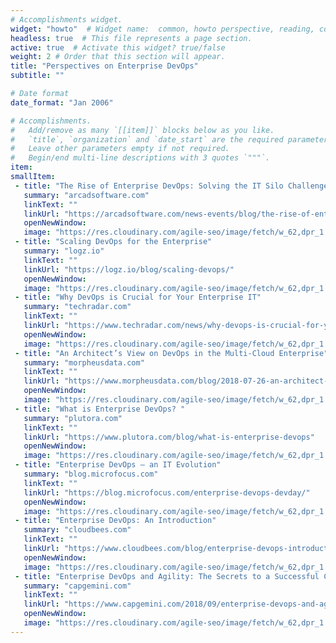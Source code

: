 ```yaml
---
# Accomplishments widget.
widget: "howto"  # Widget name:  common, howto perspective, reading, cd-with-jenkins-and-docker  etc
headless: true  # This file represents a page section.
active: true  # Activate this widget? true/false
weight: 2 # Order that this section will appear.
title: "Perspectives on Enterprise DevOps"
subtitle: ""

# Date format
date_format: "Jan 2006"

# Accomplishments.
#   Add/remove as many `[[item]]` blocks below as you like.
#   `title`, `organization` and `date_start` are the required parameters.
#   Leave other parameters empty if not required.
#   Begin/end multi-line descriptions with 3 quotes `"""`.
item:
smallItem: 
 - title: "The Rise of Enterprise DevOps: Solving the IT Silo Challenge"
   summary: "arcadsoftware.com"
   linkText: ""
   linkUrl: "https://arcadsoftware.com/news-events/blog/the-rise-of-enterprise-devops-solving-the-it-silo-challenge/"
   openNewWindow: 
   image: "https://res.cloudinary.com/agile-seo/image/fetch/w_62,dpr_1.0,d_blank_am8gzx.png/https%3A%2F%2Flogo.clearbit.com%2Farcadsoftware.com%3Fsize%3D250"
 - title: "Scaling DevOps for the Enterprise"
   summary: "logz.io"
   linkText: ""
   linkUrl: "https://logz.io/blog/scaling-devops/"
   openNewWindow: 
   image: "https://res.cloudinary.com/agile-seo/image/fetch/w_62,dpr_1.0,d_blank_am8gzx.png/https%3A%2F%2Flogo.clearbit.com%2Flogz.io%3Fsize%3D250"
 - title: "Why DevOps is Crucial for Your Enterprise IT"
   summary: "techradar.com"
   linkText: ""
   linkUrl: "https://www.techradar.com/news/why-devops-is-crucial-for-your-enterprise-it"
   openNewWindow: 
   image: "https://res.cloudinary.com/agile-seo/image/fetch/w_62,dpr_1.0,d_blank_am8gzx.png/https%3A%2F%2Flogo.clearbit.com%2Ftechradar.com%3Fsize%3D250"
 - title: "An Architect’s View on DevOps in the Multi-Cloud Enterprise"
   summary: "morpheusdata.com"
   linkText: ""
   linkUrl: "https://www.morpheusdata.com/blog/2018-07-26-an-architect-s-view-on-devops-in-the-multi-cloud-enterprise"
   openNewWindow: 
   image: "https://res.cloudinary.com/agile-seo/image/fetch/w_62,dpr_1.0,d_blank_am8gzx.png/https%3A%2F%2Flogo.clearbit.com%2Fmorpheusdata.com%3Fsize%3D250"
 - title: "What is Enterprise DevOps? "
   summary: "plutora.com"
   linkText: ""
   linkUrl: "https://www.plutora.com/blog/what-is-enterprise-devops"
   openNewWindow: 
   image: "https://res.cloudinary.com/agile-seo/image/fetch/w_62,dpr_1.0,d_blank_am8gzx.png/https%3A%2F%2Flogo.clearbit.com%2Fplutora.com%3Fsize%3D250"
 - title: "Enterprise DevOps – an IT Evolution"
   summary: "blog.microfocus.com"
   linkText: ""
   linkUrl: "https://blog.microfocus.com/enterprise-devops-devday/"
   openNewWindow: 
   image: "https://res.cloudinary.com/agile-seo/image/fetch/w_62,dpr_1.0,d_blank_am8gzx.png/https%3A%2F%2Flogo.clearbit.com%2Fblog.microfocus.com%3Fsize%3D250"
 - title: "Enterprise DevOps: An Introduction"
   summary: "cloudbees.com"
   linkText: ""
   linkUrl: "https://www.cloudbees.com/blog/enterprise-devops-introduction/"
   openNewWindow: 
   image: "https://res.cloudinary.com/agile-seo/image/fetch/w_62,dpr_1.0,d_blank_am8gzx.png/https%3A%2F%2Flogo.clearbit.com%2Fcloudbees.com%3Fsize%3D250"
 - title: "Enterprise DevOps and Agility: The Secrets to a Successful Cloud Strategy"
   summary: "capgemini.com"
   linkText: ""
   linkUrl: "https://www.capgemini.com/2018/09/enterprise-devops-and-agility-the-secrets-to-a-successful-cloud-strategy/"
   openNewWindow: 
   image: "https://res.cloudinary.com/agile-seo/image/fetch/w_62,dpr_1.0,d_blank_am8gzx.png/https%3A%2F%2Flogo.clearbit.com%2Fcapgemini.com%3Fsize%3D250"
---
```

